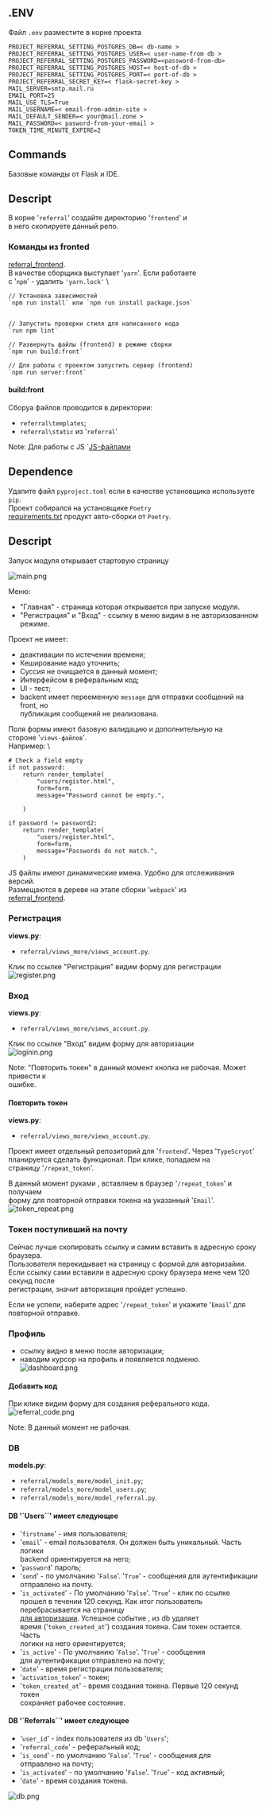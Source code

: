 


## .ENV
Файл `.env` разместите в корне проекта 
```text
PROJECT_REFERRAL_SETTING_POSTGRES_DB=< db-name >
PROJECT_REFERRAL_SETTING_POSTGRES_USER=< user-name-from db >
PROJECT_REFERRAL_SETTING_POSTGRES_PASSWORD=<password-from-db>
PROJECT_REFERRAL_SETTING_POSTGRES_HOST=< host-of-db >
PROJECT_REFERRAL_SETTING_POSTGRES_PORT=< port-of-db >
PROJECT_REFERRAL_SECRET_KEY=< flask-secret-key >
MAIL_SERVER=smtp.mail.ru
EMAIL_PORT=25
MAIL_USE_TLS=True
MAIL_USERNAME=< email-from-admin-site >
MAIL_DEFAULT_SENDER=< your@mail.zone > 
MAIL_PASSWORD=< pasword-from-your-email >
TOKEN_TIME_MINUTE_EXPIRE=2

```
## Commands
Базовые команды от Flask и IDE.

## Descript
В корне '`referral`' создайте директорию '`frontend`' и \
в него скопируете данный репо.

###  Команды из fronted
[referral_frontend](https://github.com/Tryd0g0lik/referral_frontend).\
В качестве сборщика выступает '`yarn`'. Если работаете \
с '`npm`' - удалить `'yarn.lock'` \
```text
// Установка зависимостей
`npm run install` или `npm run install package.json`


// Запустить проверки стиля для написанного кода
`run npm lint`

// Развернуть файлы (frontend) в режиме сборки
`npm run build:front`

// Для работы с проектом запустить сервер (frontend)
`npm run server:front`

```

#### build:front
Сборуа файлов проводится в директории:
- `referral\templates`;
- `referral\static` из '`referral`'

Note: Для работы с JS `[JS-файлами](src/sripts)

## Dependence
Удалите файл `pyproject.toml` если в качестве установщика используете `pip`. \
Проект собирался на установщике `Poetry`\
[requirements.txt](requirements.txt) продукт авто-сборки от `Poetry`.

## Descript

Зaпуск модуля открывает стартовую страницу  

![main.png](img/main.png)

Меню:
- "Главная" - страница которая открывается при запуске модуля.
- "Регистрация" и "Вход" - ссылку в меню видим в не авторизованном режиме.

Проект не имеет:
- деактивации по истечении времени;
- Кеширование надо уточнить;
- Суссия не очищается в данный момент;
- Интерфейсом в реферальным код;
-  UI - тест;
- backent имеет перееменную `message` для отправки сообщений на front, но \
публикация сообщений не реализована.

Поля формы имеют базовую валидацию и дополнительную на \
стороне '`views-файлов`'. \
Например: \
```text
# Check a field empty
if not password:
    return render_template(
        "users/register.html",
        form=form,
        message="Password cannot be empty.",
    
    )

if password != password2:
    return render_template(
        "users/register.html",
        form=form,
        message="Passwords do not match.",
    )
```
JS файлы имеют динамические имена. Удобно для отслеживания версий. \
Размещаются в дереве на этапе сборки '`webpack`' из \
[referral_frontend](https://github.com/Tryd0g0lik/referral_frontend).

### Регистрация
**views.py**:
- `referral/views_more/views_account.py`.

Клик по ссылке "Регистрация" видим форму для регистрации \
![register.png](img/register.png)



### Вход
**views.py**:
- `referral/views_more/views_account.py`.

Клик по ссылке "Вход" видим форму для авторизации \
![loginin.png](img/loginin.png)

Note: "Повторить токен" в данный момент кнопка не рабочая. Может привести к \
ошибке.
#### Повторить токен
**views.py**:
- `referral/views_more/views_account.py`.


Проект имеет отдельный репозиторий для '`frontend`'. 
Через '`TypeScryot`' планируется сделать функционал. При клике, попадаем на \
страницу '`/repeat_token`'. 

В данный момент руками , вставляем в браузер '`/repeat_token`' и получаем \
форму для повторной отправки токена на указанный '`Email`'. \
![token_repeat.png](img/token_repeat.png)

### Токен поступивший на почту
Сейчас лучше скопировать ссылку и самим вставить в адресную сроку браузера.\
Пользователя перекидывает на страницу с формой для авторизайии.\
Если ссылку сами вставили в адресную сроку браузера мене чем 120 секунд после \
регистрации, значит авторизация пройдет успешно.

Если не успели, наберите адрес '`/repeat_token`' и укажите '`Email`' для \
повторной отправке.

### Профиль
- cсылку видно в меню после авторизации;
- наводим курсор на профиль и появляется подменю.\
![dashboard.png](img/dashboard.png)

#### Добавить код
При клике видим форму для создания реферального кода.\
![referral_code.png](img/referral_code.png)

Note: В данный момент не рабочая.

### DB
**models.py**:
- `referral/models_more/model_init.py`;
- `referral/models_more/model_users.py`;
- `referral/models_more/model_referral.py`.

#### DB '`Users``' имеет следующее
- '`firstname`' - имя пользователя;
- '`email`' - email пользователя. Он должен быть уникальный. Часть логики \
backend ориентируется на него;
- '`password`'  пароль;
- '`send`' - по умолчанию '`False`'. '`True`' - сообщения для аутентификации \
отправлено на почту.
- '`is_activated`' - По умолчанию '`False`'. '`True`' - клик по ссылке \
прошел в течении 120 секунд. Как итог пользователь перебрасывается на страницу \
[для авторизации](#вход). Успешное событие , из db удаляет \
время ('`token_created_at`') создания токена. Сам токен остается. Часть \
логики на него ориентируется;
- '`is_active`' - По умолчанию '`False`'. '`True`' - сообщения \
для аутентификации  отправлено на почту;
- '`date`' - время регистрации пользователя;
- '`activation_token`' - токен;
- '`token_created_at`' - время создания токена. Первые 120 секунд токен \
сохраняет рабочее состояние.

#### DB '`Referrals``' имеет следующее
- '`user_id`' - index пользователя из db '`Users`';
- '`referral_code`' - реферальный код;
- '`is_send`' -  по умолчанию '`False`'. '`True`' - сообщения для \
отправлено на почту;
- '`is_activated`' - по умолчанию '`False`'. '`True`' - код активный; 
- '`date`' - время создания токена.

![db.png](img/db.png)





